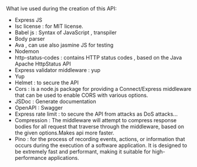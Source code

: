 What ive used during the creation of this API:

- Express JS
- Isc  license : for MIT license.
- Babel js : Syntax of JavaScript , transpiler
- Body parser 
- Ava , can use also jasmine JS for testing 
- Nodemon
- http-status-codes : contains HTTP status codes , based on the Java Apache HttpStatus API
- Express validator middleware : yup
- Yup
- Helmet : to secure the API
- Cors : is a node.js package for providing a Connect/Express middleware that can be used to enable CORS with various options.
- JSDoc : Generate documentation
- OpenAPI : Swagger 
- Express rate limit : to secure the API from attacks as DoS attacks... 
- Compression : The middleware will attempt to compress response bodies for all request that traverse through the middleware, based on the given options.Makes api more faster.
- Pino : for the process of recording events, actions, or information that occurs during the execution of a software application. It is designed to be extremely fast and performant, making it suitable for high-performance applications. 
  